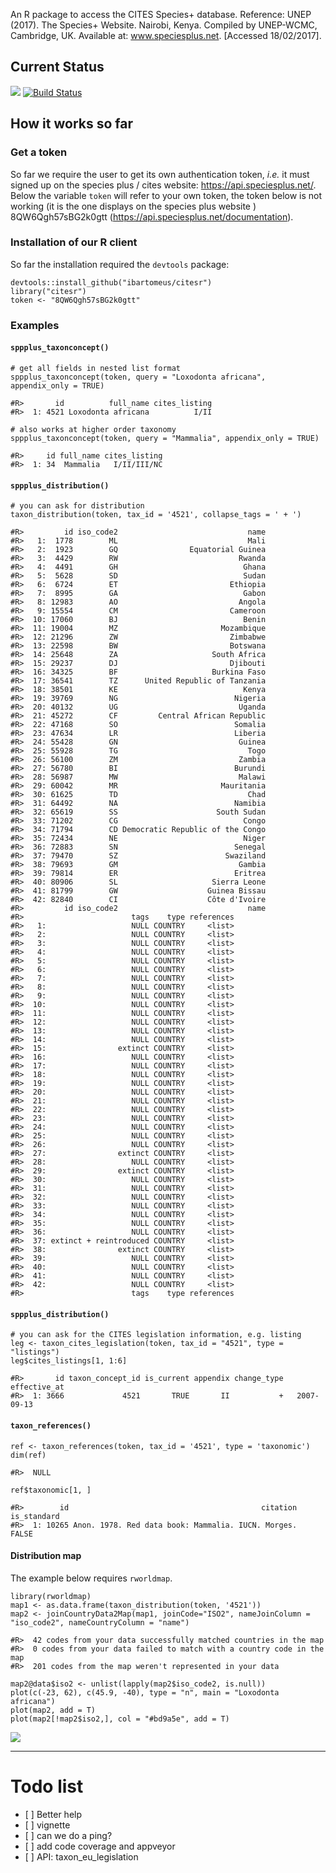 An R package to access the CITES Species+ database. Reference: UNEP
(2017). The Species+ Website. Nairobi, Kenya. Compiled by UNEP-WCMC,
Cambridge, UK. Available at: www.speciesplus.net. \[Accessed
18/02/2017\].

Current Status
--------------

![](https://img.shields.io/badge/inSileco-InDevelopment-3fb3b2.svg)
[![Build
Status](https://travis-ci.org/ibartomeus/citesr.svg?branch=master)](https://travis-ci.org/ibartomeus/citesr)

How it works so far
-------------------

### Get a token

So far we require the user to get its own authentication token, *i.e.*
it must signed up on the species plus / cites website:
<https://api.speciesplus.net/>. Below the variable `token` will refer to
your own token, the token below is not working (it is the one displays
on the species plus website ) 8QW6Qgh57sBG2k0gtt
(<https://api.speciesplus.net/documentation>).

### Installation of our R client

So far the installation required the `devtools` package:

    devtools::install_github("ibartomeus/citesr")
    library("citesr")
    token <- "8QW6Qgh57sBG2k0gtt"

### Examples

#### `sppplus_taxonconcept()`

    # get all fields in nested list format
    sppplus_taxonconcept(token, query = "Loxodonta africana", appendix_only = TRUE)

    #R>       id          full_name cites_listing
    #R>  1: 4521 Loxodonta africana          I/II

    # also works at higher order taxonomy
    sppplus_taxonconcept(token, query = "Mammalia", appendix_only = TRUE)

    #R>     id full_name cites_listing
    #R>  1: 34  Mammalia   I/II/III/NC

#### `sppplus_distribution()`

    # you can ask for distribution
    taxon_distribution(token, tax_id = '4521', collapse_tags = ' + ')

    #R>         id iso_code2                             name
    #R>   1:  1778        ML                             Mali
    #R>   2:  1923        GQ                Equatorial Guinea
    #R>   3:  4429        RW                           Rwanda
    #R>   4:  4491        GH                            Ghana
    #R>   5:  5628        SD                            Sudan
    #R>   6:  6724        ET                         Ethiopia
    #R>   7:  8995        GA                            Gabon
    #R>   8: 12983        AO                           Angola
    #R>   9: 15554        CM                         Cameroon
    #R>  10: 17060        BJ                            Benin
    #R>  11: 19004        MZ                       Mozambique
    #R>  12: 21296        ZW                         Zimbabwe
    #R>  13: 22598        BW                         Botswana
    #R>  14: 25648        ZA                     South Africa
    #R>  15: 29237        DJ                         Djibouti
    #R>  16: 34325        BF                     Burkina Faso
    #R>  17: 36541        TZ      United Republic of Tanzania
    #R>  18: 38501        KE                            Kenya
    #R>  19: 39769        NG                          Nigeria
    #R>  20: 40132        UG                           Uganda
    #R>  21: 45272        CF         Central African Republic
    #R>  22: 47168        SO                          Somalia
    #R>  23: 47634        LR                          Liberia
    #R>  24: 55428        GN                           Guinea
    #R>  25: 55928        TG                             Togo
    #R>  26: 56100        ZM                           Zambia
    #R>  27: 56780        BI                          Burundi
    #R>  28: 56987        MW                           Malawi
    #R>  29: 60042        MR                       Mauritania
    #R>  30: 61625        TD                             Chad
    #R>  31: 64492        NA                          Namibia
    #R>  32: 65619        SS                      South Sudan
    #R>  33: 71202        CG                            Congo
    #R>  34: 71794        CD Democratic Republic of the Congo
    #R>  35: 72434        NE                            Niger
    #R>  36: 72883        SN                          Senegal
    #R>  37: 79470        SZ                        Swaziland
    #R>  38: 79693        GM                           Gambia
    #R>  39: 79814        ER                          Eritrea
    #R>  40: 80906        SL                     Sierra Leone
    #R>  41: 81799        GW                    Guinea Bissau
    #R>  42: 82840        CI                    Côte d'Ivoire
    #R>         id iso_code2                             name
    #R>                        tags    type references
    #R>   1:                   NULL COUNTRY     <list>
    #R>   2:                   NULL COUNTRY     <list>
    #R>   3:                   NULL COUNTRY     <list>
    #R>   4:                   NULL COUNTRY     <list>
    #R>   5:                   NULL COUNTRY     <list>
    #R>   6:                   NULL COUNTRY     <list>
    #R>   7:                   NULL COUNTRY     <list>
    #R>   8:                   NULL COUNTRY     <list>
    #R>   9:                   NULL COUNTRY     <list>
    #R>  10:                   NULL COUNTRY     <list>
    #R>  11:                   NULL COUNTRY     <list>
    #R>  12:                   NULL COUNTRY     <list>
    #R>  13:                   NULL COUNTRY     <list>
    #R>  14:                   NULL COUNTRY     <list>
    #R>  15:                extinct COUNTRY     <list>
    #R>  16:                   NULL COUNTRY     <list>
    #R>  17:                   NULL COUNTRY     <list>
    #R>  18:                   NULL COUNTRY     <list>
    #R>  19:                   NULL COUNTRY     <list>
    #R>  20:                   NULL COUNTRY     <list>
    #R>  21:                   NULL COUNTRY     <list>
    #R>  22:                   NULL COUNTRY     <list>
    #R>  23:                   NULL COUNTRY     <list>
    #R>  24:                   NULL COUNTRY     <list>
    #R>  25:                   NULL COUNTRY     <list>
    #R>  26:                   NULL COUNTRY     <list>
    #R>  27:                extinct COUNTRY     <list>
    #R>  28:                   NULL COUNTRY     <list>
    #R>  29:                extinct COUNTRY     <list>
    #R>  30:                   NULL COUNTRY     <list>
    #R>  31:                   NULL COUNTRY     <list>
    #R>  32:                   NULL COUNTRY     <list>
    #R>  33:                   NULL COUNTRY     <list>
    #R>  34:                   NULL COUNTRY     <list>
    #R>  35:                   NULL COUNTRY     <list>
    #R>  36:                   NULL COUNTRY     <list>
    #R>  37: extinct + reintroduced COUNTRY     <list>
    #R>  38:                extinct COUNTRY     <list>
    #R>  39:                   NULL COUNTRY     <list>
    #R>  40:                   NULL COUNTRY     <list>
    #R>  41:                   NULL COUNTRY     <list>
    #R>  42:                   NULL COUNTRY     <list>
    #R>                        tags    type references

#### `sppplus_distribution()`

    # you can ask for the CITES legislation information, e.g. listing
    leg <- taxon_cites_legislation(token, tax_id = "4521", type = "listings")
    leg$cites_listings[1, 1:6]

    #R>       id taxon_concept_id is_current appendix change_type effective_at
    #R>  1: 3666             4521       TRUE       II           +   2007-09-13

#### `taxon_references()`

    ref <- taxon_references(token, tax_id = '4521', type = 'taxonomic')
    dim(ref)

    #R>  NULL

    ref$taxonomic[1, ]

    #R>        id                                           citation is_standard
    #R>  1: 10265 Anon. 1978. Red data book: Mammalia. IUCN. Morges.       FALSE

#### Distribution map

The example below requires `rworldmap`.

    library(rworldmap)
    map1 <- as.data.frame(taxon_distribution(token, '4521'))
    map2 <- joinCountryData2Map(map1, joinCode="ISO2", nameJoinColumn = "iso_code2", nameCountryColumn = "name")

    #R>  42 codes from your data successfully matched countries in the map
    #R>  0 codes from your data failed to match with a country code in the map
    #R>  201 codes from the map weren't represented in your data

    map2@data$iso2 <- unlist(lapply(map2$iso_code2, is.null))
    plot(c(-23, 62), c(45.9, -40), type = "n", main = "Loxodonta africana")
    plot(map2, add = T)
    plot(map2[!map2$iso2,], col = "#bd9a5e", add = T)

![](inst/assets/img/map-1.png)

------------------------------------------------------------------------

Todo list
=========

-   \[ \] Better help
-   \[ \] vignette
-   \[ \] can we do a ping?
-   \[ \] add code coverage and appveyor
-   \[ \] API: taxon\_eu\_legislation
